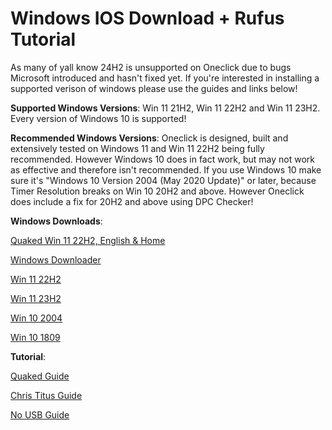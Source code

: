 # Windows IOS Download + Rufus Tutorial

As many of yall know 24H2 is unsupported on Oneclick due to bugs Microsoft introduced and hasn't fixed yet. If you're interested in installing a supported verison of windows please use the guides and links below!

**Supported Windows Versions**: 
Win 11 21H2, Win 11 22H2 and Win 11 23H2.
Every version of Windows 10 is supported!

**Recommended Windows Versions**: 
Oneclick is designed, built and extensively tested on Windows 11 and Win 11 22H2 being fully recommended. However Windows 10 does in fact work, but may not work as effective and therefore isn't recommended. If you use Windows 10 make sure it's "Windows 10 Version 2004 (May 2020 Update)" or later, because Timer Resolution breaks on Win 10 20H2 and above. However Oneclick does include a fix for 20H2 and above using DPC Checker!

**Windows Downloads**: 

[Quaked Win 11 22H2, English & Home](https://www.mediafire.com/file/rpa06q0xvvjkold/%2528_Quaked%2529_Optimized_Win_11.iso/file)

[Windows Downloader](https://massgrave.dev/genuine-installation-media)

[Win 11 22H2](https://archive.org/details/windows11_20220930)

[Win 11 23H2](https://buzzheavier.com/plt32rm46kwe)

[Win 10 2004](https://os.click/en/Windows:Windows_10:2004:19041.1348)

[Win 10 1809](https://os.click/en/Windows:Windows_10:1809:17763.1)

**Tutorial**: 

[Quaked Guide ](https://youtu.be/iO6n63TWv-E)

[Chris Titus Guide](https://youtu.be/PYOsevW3KdA?si=TXlkbaY5YiDFsnRW&t=1381)

[No USB Guide](https://www.youtube.com/watch?v=FNaTnVvS_j0)
